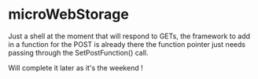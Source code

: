 # microWebStorage

Just a shell at the moment that will respond to GETs, the framework to add in a function for the POST is already there the function pointer just needs passing through the SetPostFunction() call.

Will complete it later as it's the weekend !
